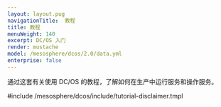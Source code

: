 ```yaml
---
layout: layout.pug
navigationTitle:  教程
title: 教程
menuWeight: 140
excerpt: DC/OS 入门 
render: mustache
model: /mesosphere/dcos/2.0/data.yml
enterprise: false
---
```


通过这套有关使用 DC/OS 的教程，了解如何在生产中运行服务和操作服务。

#include /mesosphere/dcos/include/tutorial-disclaimer.tmpl

